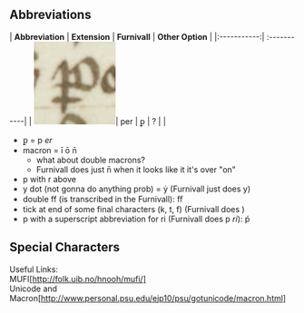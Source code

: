 ## Abbreviations

| __Abbreviation__ | __Extension__ | __Furnivall__ | __Other Option__ |
|:-----------:| :-----------|
| ![alt text](https://github.com/gesaretto/paleo_ocr/blob/master/images/p%20underscore.png?raw=true "P with underscore")| per | ꝑ | ? |
|

-  ꝑ = p _er_
-  macron = ī ō n̄
     - what about double macrons?  
     - Furnivall does just n̄ when it looks like it it's over "on"  
- p with r above
- y dot (not gonna do anything prob) = ẏ (Furnivall just does y)
- double ff (is transcribed in the Furnivall): ﬀ   
- tick at end of some final characters (k, t, f) (Furnivall does )
- p with a superscript abbreviation for ri (Furnivall does p *ri*): ṕ

## Special Characters


Useful Links:   
MUFI[http://folk.uib.no/hnooh/mufi/]  
Unicode and Macron[http://www.personal.psu.edu/ejp10/psu/gotunicode/macron.html]   
